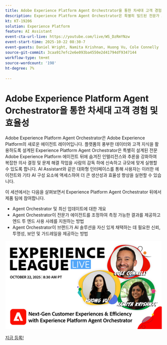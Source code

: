 ```yaml
---
title: Adobe Experience Platform Agent Orchestrator을 통한 차세대 고객 경험 및 효율성
description: Experience Platform Agent Orchestrator은 특별히 빌드된 전문가 Adobe Experience Platform Agents의 지능과 추론을 강화하여 복잡한 의사 결정 및 문제 해결 작업을 속도와 규모로 실행할 수 있도록 합니다.
kt: KT-19206
solution: Experience Platform
feature: AI Assistant
event-cta-url-live: https://youtube.com/live/WS_DzRmYNzw
event-start-time: 2025-10-22 08:30-7
event-guests: Daniel Wright, Namita Krishnan, Huong Vu, Cole Connelly
source-git-commit: 3caa917efc2e6e093ba4550e2d41794df9347144
workflow-type: tm+mt
source-wordcount: '198'
ht-degree: 7%

---
```


# Adobe Experience Platform Agent Orchestrator을 통한 차세대 고객 경험 및 효율성

Adobe Experience Platform Agent Orchestrator은 Adobe Experience Platform의 새로운 에이전트 레이어입니다. 플랫폼의 풍부한 데이터와 고객 지식을 활용하도록 설계된 Experience Platform Agent Orchestrator은 특별히 설계된 전문 Adobe Experience Platform 에이전트 뒤에 숨겨진 인텔리전스와 추론을 강화하여 복잡한 의사 결정 및 문제 해결 작업을 사람의 감독 하에 신속하고 규모에 맞게 실행할 수 있도록 합니다. AI Assistant와 같은 대화형 인터페이스를 통해 사용자는 이러한 에이전트와 기타 AI 구성 요소에 액세스하여 더 큰 생산성과 효율성 향상을 실현할 수 있습니다.

이 세션에서는 다음을 살펴보면서 Experience Platform Agent Orchestrator 뒤에서 제품 팀에 참여합니다.

* Agent Orchestrator 및 최신 업데이트에 대한 개요
* Agent Orchestrator이 전문가 에이전트를 조정하여 측정 가능한 결과를 제공하고 엔드 투 엔드 사용 사례를 지원하는 방법
* Agent Orchestrator이 브랜드가 AI 솔루션을 자신 있게 채택하는 데 필요한 신뢰, 투명성, 보안 및 가드레일을 제공하는 방법

[![ExL LIVE 2024년 1월 17일](assets/WebBanner-v2-Oct22-2025.jpg)](https://engage.adobe.com/ExpLeagueLive-251022.html)

[지금 등록!](https://engage.adobe.com/ExpLeagueLive-251022.html)
